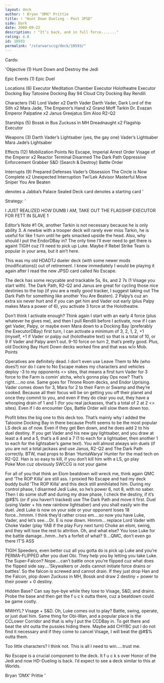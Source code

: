 ```yaml
---
layout: deck
author: ! Bryan "DMX" Prittie
title: ! "Hunt Down Dueling - Post JPSD"
side: Dark
date: 2000-09-22
description: ! "It’s back, and in full force......."
rating: 4.0
id: 10593
permalink: "/starwarsccg/deck/10593/"
---
```

Cards: 

'Objective (1)
Hunt Down and Destroy the Jedi

Epic Events (1)
Epic Duel

Locations (6)
Executor Meditation Chamber
Executor Holotheatre
Executor Docking Bay
Tatooine Docking Bay 94
Cloud City Docking Bay
Rendili

Characters (14)
Lord Vader x2
Darth Vader
Darth Vader, Dark Lord of the Sith x2
Mara Jade, The Emperor’s Hand x2
Grand Moff Tarkin
Dr. Evazan
Emperor Palpatine x2
Janus Greejatus
Sim Aloo
R2-Q2

Starships (5)
Bossk in Bus
Zuckuss in MH
Dreadnaught x2
Flagship Executor

Weapons (3)
Darth Vader’s Lightsaber (yes, the gay one)
Vader’s Lightsaber
Mara Jade’s Lightsaber

Effects (12)
Mobilization Points
No Escape, 
Imperial Arrest Order
Visage of the Emperor x2
Reactor Terminal
Disarmed
The Dark Path
Oppressive Enforcement
Grabber
S&D (Search & Destroy)
Battle Order

Interrupts (9)
Prepared Defenses
Vader’s Obsession
The Circle is Now Complete x2
Unexpected Interruption
Twi’Lek Advisor
Masterful Move
Sniper
You Are Beaten

 denotes a Jabba’s Palace Sealed Deck card
 denotes a starting card '

Strategy: '

I JUST REALIZED HOW DUMB I AM, TAKE OUT THE FLAGSHIP EXECUTOR FOR FETT IN SLAVE 1

Editor’s Note #1 Ok, another Tarkin is not necessary because he is only ability 3.  A newbie with a trooper deck will rarely ever miss Tarkin, he is useful for like 1 turn until he gets smacked upside the head.  Also, why should I put the EndorDBay in?  The only time I’ll ever need to get there is againt TIGIH cuz I’ll need to pick up Luke.  Maybe if Rebel Strike Team is popular in your area, but it ain’t here.

This was my old HDADTJ dueler deck (with some newer mods (modifications)) out of retirement.  I knew immediately I would be playing it again after I read the new JPSD card called No Escape.

The deck has some recycable and trackable 5s, 6s, and 2 7s (1 Visage you start with).  The Dark Path, R2-Q2 and Janus are great for cycling those nice destinies to the top (if you are a really good tracker, I suggest taking out The Dark Path for something like another You Are Beaten).  2 Palpy’s cuz an extra six never hurt and if you can get him and Vader out early (plus Palpy makes Mara a power of 6), you activate 3 force at the Holotheatre.

Don’t think I activate enough?  Think again  I start with an early 4 force (plus whatever he gives me), and then I pull Rendili before I activate, now if I can get Vader, Palpy, or maybe even Mara down to a Docking Bay (preferably the ExecutorDBay) first turn, I can activate a minimum of 3, 2, 1, 2, +1 (myself, +1 if Vader or palpy out (holotheatre text) so that is a total of 10, or 9 if Vader and Palpy aren’t out.  9-10 force on turn 2, that’s pretty good.  Plus, old Docking Bay Hunt Down decks worked fine and that was w/o Mob. Points

Operatives are definitely dead.  I don’t even use Leave Them to Me (who does?) nor do I care to	No Escape makes my characters and vehicles deploy -3 to my opponents <> sites, that means a first turn Vader for 3 force to the Farm is comin’ atcha, who’s gonna play Ops now?  That’s right.....no one.  Same goes for Throne Room decks, and Endor Uprising.  Vader comes down for 3, Mara for 2 to their Farm or Swamp and they’re cooked.	Because all their focus will be on getting you off their planet and once they commit to you, and even if they do clear you out, they have a whooping drain of 1 and 1 (for you real jackasses, that’s a total of 2 at 2 <> sites).  Even if I do encounter Ops, Battle Order will slow them down too.

Profit bites the big one to this deck too.  That’s mainly why I added the Tatooine Docking Bay in there because Profit seems to be the most popular LS deck as of now.  Even if they get Ben down, and he does add 2 to his duel destiny.  If you get Vader and his new gay lightsaber, and you draw at least a 4 and a 5, that’s a 6 and a 7 (1 to each for a lightsaber, then another 1 to each for the lightsaber’s game text).  You will almost always win duels (if you are not a total jackass and use Janus, R2-Q2 and The Dark Path correctly.  BTW, mad props to Brian ’HuntaWarya’ Hunter for the mad tech on R2-Q2.  Han is so easy to kill, if you don’t kill him with a LS, go play Poke`Mon cuz obviously SWCCG is not your game

For all of you that think an Elom beatdown will wreck me, think again	QMC and ’The ROP Killa’ are still ass.  I proxied No Escape and had my deck buddy build ’The ROP Killa’ and this deck still annihilated him.  During my control phase, I disarmed Jedi Luke, so he’s power 6, not 8, with no saber.  Then I do some stuff and during my draw phase, I check the destiny, if it’s @#$% (or if you haven’t tracked) use The Dark Path and move it first.  Duel (using Vader + his new rainbow lightsaber) and you shall easily win the duel.  Jedi Luke is now on your side or your opponent loses 18 force...hmmm. I think they’d rather cross em....so now you have Luke, Vader, and let’s see....Dr. E is now down.  Hmmm... replace Lord Vader with Choke Vader (play YAB if the play Fury next turn) Choke an elom, swing, and they will lose the rest to attrition.  Oh, and what else?  You lose Luke for the battle damage...hmm...he’s a forfeit of what? 9....QMC, don’t even go there  IT’S ASS

TIGIH Speeders, even better cuz all you gotta do is pick up Luke and you’re PERMA-FLIPPED after you duel Obi.  They help you by letting you take Luke.  The Super-Falcon?  Nope....can’t battle once you’re flipped cuz what does the flipped side say....’Skywalkers or Jedis cannot initiate force drains or battles’.	So the falcon is screwed and cannot drain.  If they just drop Han and the Falcon, plop down Zuckuss in MH, Bossk and draw 2 destiny + power to their power + 0 destiny.

Hidden Base? Can say bye-bye while they lose to Visage, S&D, and drains.  Probe the base and then get the f u c k outta there, cuz a beatdown could be game costly.

MWHYL? Visage + S&D.  Oh, Luke comes out to play? Battle, swing, operate, or just duel him.  Same thing for Obi-Wan, and a popular place is the CCLower Corridor and that is why I put the CCDBay in.  To get there and beat the sht outta the pussies hiding there.  Maybe add CHYBC put I do not find it necessary and if they come to cancel Visage, I will beat the @#$% outta them.

Too little characters?	I think not.  This is all I need to win.....trust me.

No Escape is a crucial component to the deck.  It f u c k s over Honor of the Jedi and now HD-Dueling is back.	I’d expect to see a deck similar to this at Worlds.


Bryan ’DMX’ Prittie       '
